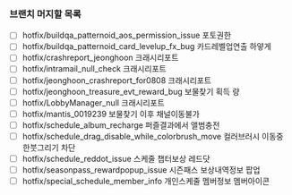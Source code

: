 ### 브랜치 머지할 목록

  

- [ ] hotfix/buildqa_patternoid_aos_permission_issue
포토권한
- [ ] hotfix/buildqa_patternoid_card_levelup_fx_bug
카드레벨업연출 하얗게
- [ ] hotfix/crashreport_jeonghoon
크래시리포트
- [ ] hotfix/intramail_null_check
크래시리포트
- [ ] hotfix/jeonghoon_crashreport_for0808
크래시리포트
- [ ] hotfix/jeonghoon_treasure_evt_reward_bug
보물찾기 획득 량
- [ ] hotfix/LobbyManager_null
크래시리포트
- [ ] hotfix/mantis_0019239
보물찾기 이후 채널이동불가
- [ ] hotfix/schedule_album_recharge
퍼즐결과에서 앨범충전
- [ ] hotfix/schedule_drag_disable_while_colorbrush_move
컬러브러시 이동중 한붓그리기 차단
- [ ] hotfix/schedule_reddot_issue
스케줄 챕터보상 레드닷
- [ ] hotfix/seasonpass_rewardpopup_issue
시즌패스 보상내역정보 팝업
- [ ] hotfix/special_schedule_member_info
개인스케줄 멤버정보 멤버아이콘

